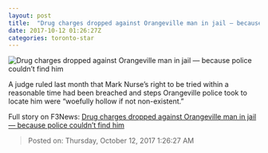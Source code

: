 ```yaml
---
layout: post
title:  "Drug charges dropped against Orangeville man in jail — because police couldn’t find him"
date: 2017-10-12 01:26:27Z
categories: toronto-star
---
```


![Drug charges dropped against Orangeville man in jail — because police couldn’t find him](https://www.thestar.com/content/dam/thestar/news/gta/2017/10/11/charges-dropped-against-man-because-police-couldnt-find-him-in-jail/drugseizure.jpg)

A judge ruled last month that Mark Nurse’s right to be tried within a reasonable time had been breached and steps Orangeville police took to locate him were “woefully hollow if not non-existent.”


Full story on F3News: [Drug charges dropped against Orangeville man in jail — because police couldn’t find him](http://www.f3nws.com/n/FzzDJJ)

> Posted on: Thursday, October 12, 2017 1:26:27 AM
